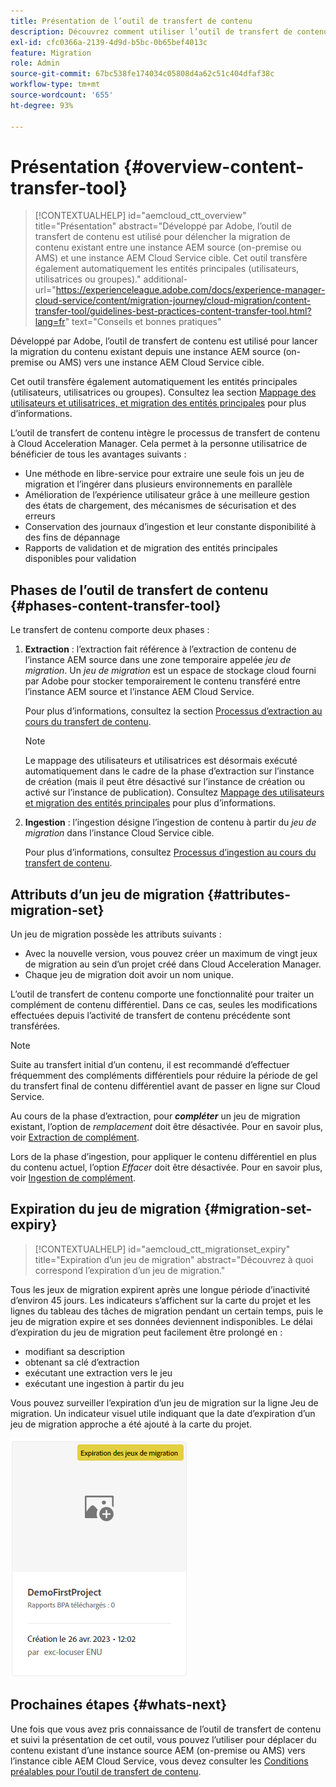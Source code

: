 ```yaml
---
title: Présentation de l’outil de transfert de contenu
description: Découvrez comment utiliser l’outil de transfert de contenu pour transférer du contenu d’une instance AEM on-premise vers AEM as a Cloud Service
exl-id: cfc0366a-2139-4d9d-b5bc-0b65bef4013c
feature: Migration
role: Admin
source-git-commit: 67bc538fe174034c05808d4a62c51c404dfaf38c
workflow-type: tm+mt
source-wordcount: '655'
ht-degree: 93%

---
```


# Présentation {#overview-content-transfer-tool}

>[!CONTEXTUALHELP]
>id="aemcloud_ctt_overview"
>title="Présentation"
>abstract="Développé par Adobe, l’outil de transfert de contenu est utilisé pour délencher la migration de contenu existant entre une instance AEM source (on-premise ou AMS) et une instance AEM Cloud Service cible. Cet outil transfère également automatiquement les entités principales (utilisateurs, utilisatrices ou groupes)."
>additional-url="https://experienceleague.adobe.com/docs/experience-manager-cloud-service/content/migration-journey/cloud-migration/content-transfer-tool/guidelines-best-practices-content-transfer-tool.html?lang=fr" text="Conseils et bonnes pratiques"

Développé par Adobe, l’outil de transfert de contenu est utilisé pour lancer la migration du contenu existant depuis une instance AEM source (on-premise ou AMS) vers une instance AEM Cloud Service cible.

Cet outil transfère également automatiquement les entités principales (utilisateurs, utilisatrices ou groupes).  Consultez lea section [Mappage des utilisateurs et utilisatrices, et migration des entités principales](/help/journey-migration/content-transfer-tool/using-content-transfer-tool/user-mapping-and-migration.md) pour plus d’informations.

L’outil de transfert de contenu intègre le processus de transfert de contenu à Cloud Acceleration Manager. Cela permet à la personne utilisatrice de bénéficier de tous les avantages suivants :

* Une méthode en libre-service pour extraire une seule fois un jeu de migration et l’ingérer dans plusieurs environnements en parallèle
* Amélioration de l’expérience utilisateur grâce à une meilleure gestion des états de chargement, des mécanismes de sécurisation et des erreurs
* Conservation des journaux d’ingestion et leur constante disponibilité à des fins de dépannage
* Rapports de validation et de migration des entités principales disponibles pour validation

## Phases de l’outil de transfert de contenu {#phases-content-transfer-tool}

Le transfert de contenu comporte deux phases :

1. **Extraction** : l’extraction fait référence à l’extraction de contenu de l’instance AEM source dans une zone temporaire appelée *jeu de migration*. Un *jeu de migration* est un espace de stockage cloud fourni par Adobe pour stocker temporairement le contenu transféré entre l’instance AEM source et l’instance AEM Cloud Service.

   Pour plus d’informations, consultez la section [Processus d’extraction au cours du transfert de contenu](/help/journey-migration/content-transfer-tool/using-content-transfer-tool/extracting-content.md).

   >[!NOTE]
   >Le mappage des utilisateurs et utilisatrices est désormais exécuté automatiquement dans le cadre de la phase d’extraction sur l’instance de création (mais il peut être désactivé sur l’instance de création ou activé sur l’instance de publication). Consultez [Mappage des utilisateurs et migration des entités principales](/help/journey-migration/content-transfer-tool/using-content-transfer-tool/user-mapping-and-migration.md) pour plus d’informations.

1. **Ingestion** : l’ingestion désigne l’ingestion de contenu à partir du *jeu de migration* dans l’instance Cloud Service cible.

   Pour plus d’informations, consultez [Processus d’ingestion au cours du transfert de contenu](/help/journey-migration/content-transfer-tool/using-content-transfer-tool/ingesting-content.md).

## Attributs d’un jeu de migration {#attributes-migration-set}

Un jeu de migration possède les attributs suivants :

* Avec la nouvelle version, vous pouvez créer un maximum de vingt jeux de migration au sein d’un projet créé dans Cloud Acceleration Manager.
* Chaque jeu de migration doit avoir un nom unique.

L’outil de transfert de contenu comporte une fonctionnalité pour traiter un complément de contenu différentiel. Dans ce cas, seules les modifications effectuées depuis l’activité de transfert de contenu précédente sont transférées.

>[!NOTE]
>Suite au transfert initial d’un contenu, il est recommandé d’effectuer fréquemment des compléments différentiels pour réduire la période de gel du transfert final de contenu différentiel avant de passer en ligne sur Cloud Service.

Au cours de la phase d’extraction, pour ***compléter*** un jeu de migration existant, l’option de *remplacement* doit être désactivée. Pour en savoir plus, voir [Extraction de complément](/help/journey-migration/content-transfer-tool/using-content-transfer-tool/extracting-content.md#top-up-extraction-process).

Lors de la phase d’ingestion, pour appliquer le contenu différentiel en plus du contenu actuel, l’option *Effacer* doit être désactivée. Pour en savoir plus, voir [Ingestion de complément](/help/journey-migration/content-transfer-tool/using-content-transfer-tool/ingesting-content.md#top-up-ingestion-process).

## Expiration du jeu de migration {#migration-set-expiry}

>[!CONTEXTUALHELP]
>id="aemcloud_ctt_migrationset_expiry"
>title="Expiration d’un jeu de migration"
>abstract="Découvrez à quoi correspond l’expiration d’un jeu de migration."

Tous les jeux de migration expirent après une longue période d’inactivité d’environ 45 jours. Les indicateurs s’affichent sur la carte du projet et les lignes du tableau des tâches de migration pendant un certain temps, puis le jeu de migration expire et ses données deviennent indisponibles. Le délai d’expiration du jeu de migration peut facilement être prolongé en :

* modifiant sa description
* obtenant sa clé d’extraction
* exécutant une extraction vers le jeu
* exécutant une ingestion à partir du jeu

Vous pouvez surveiller l’expiration d’un jeu de migration sur la ligne Jeu de migration. Un indicateur visuel utile indiquant que la date d’expiration d’un jeu de migration approche a été ajouté à la carte du projet.

![image](/help/journey-migration/content-transfer-tool/assets-ctt/cttcam29.png)


## Prochaines étapes {#whats-next}

Une fois que vous avez pris connaissance de l’outil de transfert de contenu et suivi la présentation de cet outil, vous pouvez l’utiliser pour déplacer du contenu existant d’une instance source AEM (on-premise ou AMS) vers l’instance cible AEM Cloud Service, vous devez consulter les [Conditions préalables pour l’outil de transfert de contenu](/help/journey-migration/content-transfer-tool/using-content-transfer-tool/prerequisites-content-transfer-tool.md).
